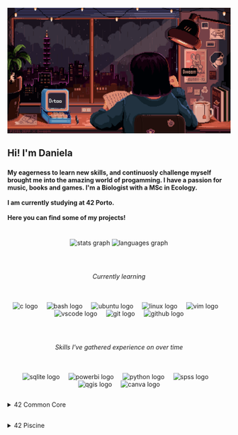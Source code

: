 ![](https://github.com/Daniela-Padilha/Aesthetic/blob/main/dds1ndp-69dbc70d-57e7-42ec-b66d-ba721437c54a.gif)

<h2 align="left">Hi! I'm Daniela</h2>

###

<h4 align="left">My eagerness to learn new skills, and  continuosly challenge myself brought me into the amazing world of progamming. I have a passion for music, books and games. I'm a Biologist with a MSc in Ecology.<br><br>I am currently studying at 42 Porto.<br><br>Here you can find some of my projects!</h4>

###

<br clear="both">

<div align="center">
  <img src="https://github-readme-stats.vercel.app/api?username=Daniela-Padilha&hide_title=false&hide_rank=false&show_icons=true&include_all_commits=true&count_private=true&disable_animations=false&theme=react&locale=en&hide_border=false&order=1" height="150" alt="stats graph"  />
  <img src="https://github-readme-stats.vercel.app/api/top-langs?username=Daniela-Padilha&locale=en&hide_title=false&layout=compact&card_width=320&langs_count=5&theme=react&hide_border=false&order=2" height="150" alt="languages graph"  />
</div>

###

<br clear="both">

<h6 align="center">Currently learning</h6>

###

<br clear="both">

<div align="center">
  <img src="https://cdn.jsdelivr.net/gh/devicons/devicon/icons/c/c-original.svg" height="40" alt="c logo"  />
  <img width="12" />
  <img src="https://cdn.jsdelivr.net/gh/devicons/devicon/icons/bash/bash-original.svg" height="40" alt="bash logo"  />
  <img width="12" />
  <img src="https://cdn.simpleicons.org/ubuntu/E95420" height="40" alt="ubuntu logo"  />
  <img width="12" />
  <img src="https://cdn.jsdelivr.net/gh/devicons/devicon/icons/linux/linux-original.svg" height="40" alt="linux logo"  />
  <img width="12" />
  <img src="https://cdn.jsdelivr.net/gh/devicons/devicon/icons/vim/vim-original.svg" height="40" alt="vim logo"  />
  <img width="12" />
  <img src="https://cdn.jsdelivr.net/gh/devicons/devicon/icons/vscode/vscode-original.svg" height="40" alt="vscode logo"  />
  <img width="12" />
  <img src="https://cdn.jsdelivr.net/gh/devicons/devicon/icons/git/git-original.svg" height="40" alt="git logo"  />
  <img width="12" />
  <img src="https://cdn.jsdelivr.net/gh/devicons/devicon/icons/github/github-original.svg" height="40" alt="github logo"  />
</div>

###

<br clear="both">

<h6 align="center">Skills I've gathered experience on over time</h6>

###

<br clear="both">

<div align="center">
  <img src="https://cdn.jsdelivr.net/gh/devicons/devicon/icons/sqlite/sqlite-original.svg" height="40" alt="sqlite logo"  />
  <img width="12" />
  <img src="https://upload.wikimedia.org/wikipedia/commons/thumb/c/cf/New_Power_BI_Logo.svg/630px-New_Power_BI_Logo.svg.png" height="40" alt="powerbi logo"  />
  <img width="12" />
  <img src="https://cdn.jsdelivr.net/gh/devicons/devicon/icons/python/python-original.svg" height="40" alt="python logo"  />
  <img width="12" />
  <img src="https://cdn.jsdelivr.net/gh/devicons/devicon/icons/spss/spss-original.svg" height="40" alt="spss logo"  />
  <img width="12" />
  <img src="https://www.qgis.org/styleguide/visual/qgis-logo.png" height="40" alt="qgis logo"  />
  <img width="12" />
  <img src="https://cdn.jsdelivr.net/gh/devicons/devicon/icons/canva/canva-original.svg" height="40" alt="canva logo"  />
  
</div>

##

</details>

<details>
<summary>42 Common Core</summary>

## Projects

| Project | Status   | Language | Score       |
| ------- | -------- | -------- | ----------- |
| [libft](https://github.com/Daniela-Padilha/42_libft) | Completed | C        | 125 / 100  ✅ ✨ |
| [ft_printf](https://github.com/Daniela-Padilha/42_ft_printf)| Completed | C        | 100 / 100 ✅ |
| [get_next_line](https://github.com/Daniela-Padilha/42_get_next_line)| Completed | C        | 125 / 100 ✅ ✨ |
| [Born2beroot](https://github.com/Daniela-Padilha/42_born2beroot)| Completed | Shell       | 100 / 100 ✅ |
|[Pipex](https://github.com/Daniela-Padilha/42_pipex)| In Progress... | C       | ❓❓❓ / 100 |
|[Push_Swap](https://github.com/Daniela-Padilha/42_push_swap)| In Progress... | C       | ❓❓❓ / 100 |
|[Fdf](https://github.com/Daniela-Padilha/42_fdf)| In Progress... | C       | ❓❓❓ / 100 |


## Exams

| Exam | Status   | Language | Score       |
| ---- | -------- | -------- | ----------- |
| [Exam 02](https://github.com/Daniela-Padilha/42_Exam_Study/tree/main/Milestone2)| In Progress... | C        | ❓❓❓/100  |
| ... | ... | ... | ... |


</details>
</div>

##

<details>
<summary>42 Piscine</summary>

## Projects

| Project |  Status   | Language |   Score    |
| ------- | --------  | -------- | -----------|
| [Shell00](https://github.com/Daniela-Padilha/42Piscine/tree/main/shell00)   | Completed |    Shell     | 60/100    ✅ |
| [Shell01](https://github.com/Daniela-Padilha/42Piscine/tree/main/shell01)   | Completed |    Shell     | 55/100    ✅ |
| [C00](https://github.com/Daniela-Padilha/42Piscine/tree/main/C00)   | Completed |    C     | 85/100    ✅ |
| [C01](https://github.com/Daniela-Padilha/42Piscine/tree/main/C01)   | Completed |    C     | 70/100   ✅ |
| [C02](https://github.com/Daniela-Padilha/42Piscine/tree/main/C02)   | Completed |    C     | 75/100    ✅ |
| [C03](https://github.com/Daniela-Padilha/42Piscine/tree/main/C03)   | Completed |    C     | 75/100    ✅ |
| [C04](https://github.com/Daniela-Padilha/42Piscine/tree/main/C04)   | Completed |    C     | 70/100    ✅ |
| [C05](https://github.com/Daniela-Padilha/42Piscine/tree/main/C05)   | Completed |    C     | 80/100    ✅ |
| [C06](https://github.com/Daniela-Padilha/42Piscine/tree/main/C06)   | Completed |    C     | 70/100   ✅ |
| [C07](https://github.com/Daniela-Padilha/42Piscine/tree/main/C07)   | Completed |    C     | 60/100    ✅ |
| [C08](https://github.com/Daniela-Padilha/42Piscine/tree/main/C08)   | Completed |    C     | 70/100   ✅ |
| [Rush00](https://github.com/Daniela-Padilha/42Piscine/tree/main/rush00)   | Completed |    C     | 116/100  ✅ ✨ |
| [Rush01](https://github.com/Daniela-Padilha/42Piscine/tree/main/Rush01)   | Failed |    C     | 0/100    ❌  |
| Exam 00  | Failed |    C     |  10/100    ❌  |
| Exam 01  | Completed |    C     |  50/100    ✅  |
| Exam 02  | Completed |    C     |  60/100   ✅ |
| Final Exam  | Completed |    C     |  48/100   ✅|
| [Piscine Reload](https://github.com/Daniela-Padilha/Piscine_Reloaded) | Completed | C | 100/100 ✅ ✨ |

###
